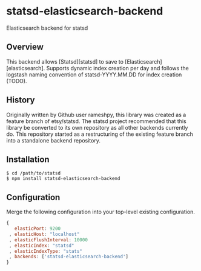 statsd-elasticsearch-backend
============================

Elasticsearch backend for statsd

## Overview

This backend allows [Statsd][statsd] to save to [Elasticsearch][elasticsearch].  Supports dynamic index creation per day and follows the logstash naming convention of statsd-YYYY.MM.DD for index creation (TODO).

## History 

Originally written by Github user rameshpy, this library was created as a feature branch of etsy/statsd.  The statsd project recommended that this library be converted to its own repository as all other backends currently do.  This repository started as a restructuring of the existing feature branch into a standalone backend repository.

## Installation

    $ cd /path/to/statsd
    $ npm install statsd-elasticsearch-backend

## Configuration

Merge the following configuration into your top-level existing configuration.

```js
{
   elasticPort: 9200
 , elasticHost: "localhost"
 , elasticFlushInterval: 10000
 , elasticIndex: "statsd"
 , elasticIndexType: "stats"
 , backends: ['statsd-elasticsearch-backend']
}
```
